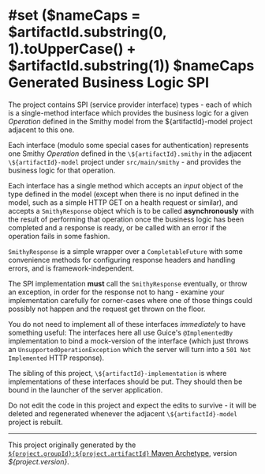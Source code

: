 
#set ($nameCaps = $artifactId.substring(0, 1).toUpperCase() + $artifactId.substring(1))
$nameCaps Generated Business Logic SPI
======================================

The project contains SPI (service provider interface) types - each of which is a single-method
interface which provides the business logic for a given *Operation* defined in the Smithy
model from the ${artifactId}-model project adjacent to this one.

Each interface (modulo some special cases for authentication) represents one Smithy
*Operation* defined in the `\${artifactId}.smithy` in the adjacent
`\${artifactId}-model` project under `src/main/smithy` - and provides the business logic
for that operation.

Each interface has a single method which accepts an *input* object of the type defined
in the model (except when there is no input defined in the model, such as a simple HTTP GET
on a health request or similar), and accepts a `SmithyResponse` object which is to be
called **asynchronously** with the result of performing that operation once the business
logic has been completed and a response is ready, or be called with an error if the operation
fails in some fashion.

`SmithyResponse` is a simple wrapper over a `CompletableFuture` with some convenience methods
for configuring response headers and handling errors, and is framework-independent.

The SPI implementation **must** call the `SmithyResponse` eventually, or throw an exception,
in order for the response not to hang - examine your implementation carefully for corner-cases where
one of those things could possibly not happen and the request get thrown on the floor.

You do not need to implement all of these interfaces _immediately_ to have something useful:
The interfaces here all use Guice's `@ImplementedBy` implementation to bind a mock-version
of the interface (which just throws an `UnsupportedOperationException` which the server will
turn into a `501 Not Implemented` HTTP response).

The sibling of this project, `\${artifactId}-implementation` is where implementations
of these interfaces should be put.  They should then be bound in the launcher of the
server application.

Do not edit the code in this project and expect the edits to survive - it will be deleted 
and regenerated whenever the adjacent `\${artifactId}-model` project is rebuilt.


-------------------------------------------------------

This project originally generated by the [`${project.groupId}:${project.artifactId}` 
Maven Archetype](https://github.com/Telenav/smithy), version *${project.version}*.
